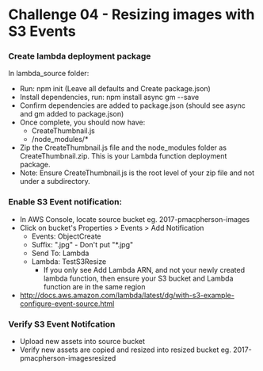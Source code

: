 Challenge 04 - Resizing images with S3 Events
==================

### Create lambda deployment package
In lambda_source folder:

* Run: npm init  (Leave all defaults and Create package.json)
* Install dependencies, run: npm install async gm --save
* Confirm dependencies are added to package.json (should see async and gm added to package.json)
* Once complete, you should now have:
	* CreateThumbnail.js
	* /node_modules/*
* Zip the CreateThumbnail.js file and the node_modules folder as CreateThumbnail.zip.  This is your Lambda function deployment package.
* Note: Ensure CreateThumbnail.js is the root level of your zip file and not under a subdirectory.


### Enable S3 Event notification:
* In AWS Console, locate source bucket eg. 2017-pmacpherson-images
* Click on bucket's Properties > Events > Add Notification
	* Events: ObjectCreate
	* Suffix: ".jpg" - Don't put "*.jpg"
	* Send To: Lambda
	* Lambda: TestS3Resize 
		* If you only see Add Lambda ARN, and not your newly created lambda function, then ensure your S3 bucket and Lambda function are in the same region
* http://docs.aws.amazon.com/lambda/latest/dg/with-s3-example-configure-event-source.html


### Verify S3 Event Notifcation
* Upload new assets into source bucket
* Verify new assets are copied and resized into resized bucket eg. 2017-pmacpherson-imagesresized

